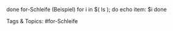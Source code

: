 done
for-Schleife (Beispiel)
for i in $( ls ); do
            echo item:  $i
        done

   Tags & Topics:
   #for-Schleife